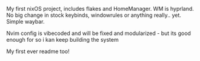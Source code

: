 My first nixOS project, includes flakes and HomeManager.
WM is hyprland. No big change in stock keybinds, windowrules or anything really.. yet.
Simple waybar.

Nvim config is vibecoded and will be fixed and modularized - but its good enough for so i kan keep building the system


My first ever readme too!
